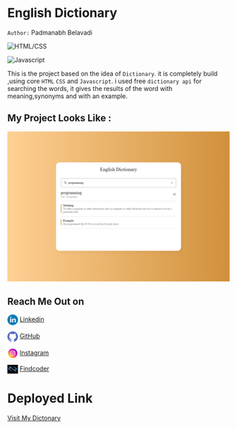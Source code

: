 # English Dictionary
`Author:` Padmanabh Belavadi


![HTML/CSS](https://img.shields.io/badge/HTML-CSS-green)

![Javascript](https://img.shields.io/badge/English%20Dictionary-Javascript-yellow)





This is the project based on the idea of `Dictionary`. it is completely build ,using core `HTML` `CSS` and `Javascript`.
i used free `dictionary api` for searching the words, it gives the results of the word with meaning,synonyms and with an example.




## My Project Looks Like :

![](./screencapture.png)



## Reach Me Out on

<img align="center"  width="24px" src="./readme_assets/linkedin.png" /> [Linkedin](https://www.linkedin.com/in/padmanabh-belavadi)


<img align="center"  width="24px" src="./readme_assets/github.png" /> [GitHub](https://github.com/padmanabh-b)



<img align="center" width="24px" src="./readme_assets/instagram.png" /> [Instagram](https://www.instagram.com/legend_padmanabh/)

<img align="center"  width="24px" src="./readme_assets/findcoder.png" /> [Findcoder](https://www.findcoder.io/u/padmanabh_b)

# Deployed Link
[Visit My Dictonary](https://dictory-english.netlify.app/)
